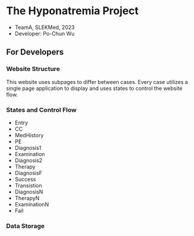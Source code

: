 # The Hyponatremia Project
- TeamA, SLEKMed, 2023
- Developer: Po-Chun Wu

## For Developers
### Website Structure
This website uses subpages to differ between cases. Every case utilizes a single page application to display and uses states to control the  website flow.

### States and Control Flow
- Entry
- CC
- MedHistory
- PE
- Diagnosis1
- Examination
- Diagnosis2
- Therapy
- DiagnosisF
- Success
- Transistion
- DiagnosisN
- TherapyN
- ExaminationN
- Fail

### Data Storage
